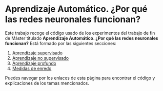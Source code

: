# Aprendizaje Automático. ¿Por qué las redes neuronales funcionan?

Este trabajo recoge el código usado de los experimentos del trabajo de fin de Máster titulado **Aprendizaje Automático. ¿Por qué las redes neuronales funcionan?** Está formado por las siguientes secciones:

  1. [Aprendizaje supervisado](aprendizaje_supervisado/index.md)
  2. [Aprendizaje no supervisado](aprendizaje_no_supervisado) 
  3. [Aprendizaje profundo](aprendizaje_profundo)
  4. [Medidas de enredo](medidas_de_enredo)

Puedes navegar por los enlaces de esta página para encontrar el código y explicaciones de los temas mencionados.
